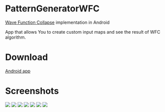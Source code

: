 # PatternGeneratorWFC
<a href="https://github.com/mxgmn/WaveFunctionCollapse">Wave Function Collapse</a> implementation in Android

App that allows You to create custom input maps and see the result of WFC algorithm. 

# Download

<a href="download/WFC_MP_demo.apk">Android app</a>

# Screenshots
<img src="img/Screenshot_1.png"/>
<img src="img/Screenshot_2.png"/>
<img src="img/Screenshot_3.png"/>
<img src="img/Screenshot_4.png"/>
<img src="img/Screenshot_5.png"/>
<img src="img/Screenshot_6.png"/>
<img src="img/Screenshot_7.png"/>
